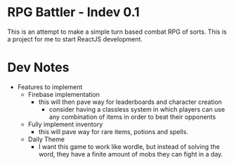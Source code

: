 # RPG Battler - Indev 0.1
This is an attempt to make a simple turn based combat RPG of sorts. This is a project for me to start ReactJS development.

# Dev Notes
- Features to implement
    - Firebase implementation 
        - this will then pave way for leaderboards and character creation
            - consider having a classless system in which players can use any combination of items in order to beat their opponents
    - Fully implement inventory
        - this will pave way for rare items, potions and spells.
    - Daily Theme
        - I want this game to work like wordle, but instead of solving the word, they have a finite amount of mobs they can fight in a day.